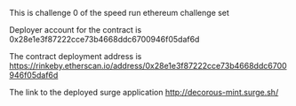 This is challenge 0 of the speed run ethereum challenge set
                                                    
Deployer account for the contract is 
0x28e1e3f87222cce73b4668ddc6700946f05daf6d

The contract deployment address is 
https://rinkeby.etherscan.io/address/0x28e1e3f87222cce73b4668ddc6700946f05daf6d


The link to the deployed surge application
http://decorous-mint.surge.sh/

